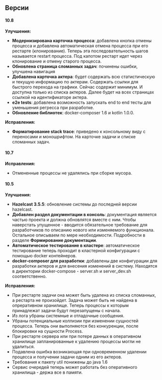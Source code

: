 ## Версии

#### 10.8

**Улучшения:**

* **Модернизирована карточка процесса**: добавлена кнопка отмены процесса и добавлена автоматическая отмена процесса при его рестарте (клонирование). Теперь эта последовательность шагов называется restart процесса. Под капотом рестарт идет через клонирование и отмену старого процесса.
* **Обновлена страница сломанных задач**: починены ошибки, улучшена навигация
* **Добавлена карточка актера**: будет содержать всю статистическую и текущую информацию по актерам. Содержать ссылки для быстрого перехода на графики. Сейчас содержит минимум. И доступна только из списка актеров. Далее будет на всех страницах ссылкой на идентификаторе актера.
* **e2e tests**: добавлена возможность запускать end to end тесты для уменьшения регресса при разработке.
* **Обновление библиотек**: docker-composer 1.6 и kotlin 1.0.0.

**Исправления:**

* **Форматирование stack trace**: приведено к консольному виду с переносами и моношрифтом. На карточке задачи и списке сломанных задач.

#### 10.7

**Исправления:**

* Отмененные процессы не удалялись при сборке мусора.

#### 10.5

**Улучшения:**

* **Hazelcast 3.5.5**: обновление системы до последней версии hazelcast.
* **Добавлен раздел документации в консоль**: документация является частью проекта и должна обновлятся вместе с ним. Чтобы наверстать упущенное - вводится обязательное требование для разработчиков по описанию нового или изменяемого функционала. Остальное описываем по мере необходимости. Подробности в разделе **Формирование документации**. 
* **Автоматическое тестирование в кластере**: автоматическое тестирование теперь проходит в кластерной конфигурации с помощью docker контейнеров.
* **docker-composer для разработки**: добавлены две конфигурации для разработки актеров и для внесения изменений в систему. Находятся в директории docker-compose - server.sh и server_dev.sh соответственно.

**Исправления:**

* При рестарте задачи она может быть удалена из списка сломанных, а рестарта не произойдет. Задача может быть не найдена  в опреративном хранилище. Теперь процессы к которым принадлежат задачи будут перезапущены с начала.
* Из лога убраны системные и отладочные сообщения.
* Убраны потенциальные коллизии при изменении сущностей процесса. Теперь они выполняются без конкуренции, после блокировки на сущности Process.
* При рестарте сервера или при потере данных в оперативном хранилище запланированные к удалению процессы могли не удалиться.
* Подавлена ошибка возникающая при одновременном удалении процесса и получении задачи одним из его актеров.
* Требования к пакету util понижены до java 1.6
* Сервис очередей теперь может работать без оперативного хранилища - держа все в памяти.